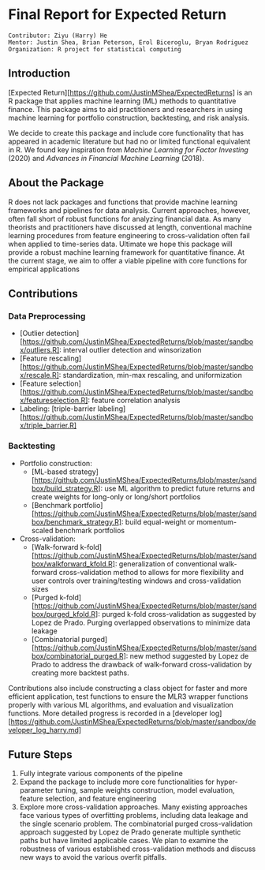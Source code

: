 # Final Report for Expected Return

	Contributor: Ziyu (Harry) He
	Mentor: Justin Shea, Brian Peterson, Erol Biceroglu, Bryan Rodriguez
	Organization: R project for statistical computing
## Introduction
[Expected Return][https://github.com/JustinMShea/ExpectedReturns] is an R package that applies machine learning (ML) methods to quantitative finance. This package aims to aid practitioners and researchers in using machine learning for portfolio construction, backtesting, and risk analysis.

We decide to create this package and include core functionality that has appeared in academic literature but had no or limited functional equivalent in R. We found key inspiration from *Machine Learning for Factor Investing* (2020) and *Advances in Financial Machine Learning* (2018).
## About the Package
R does not lack packages and functions that provide machine learning frameworks and pipelines for data analysis. Current approaches, however, often fall short of robust functions for analyzing financial data. As many theorists and practitioners have discussed at length, conventional machine learning procedures from feature engineering to cross-validation often fail when applied to time-series data. Ultimate we hope this package will provide a robust machine learning framework for quantitative finance. At the current stage, we aim to offer a viable pipeline with core functions for empirical applications
## Contributions
### Data Preprocessing
- [Outlier detection][https://github.com/JustinMShea/ExpectedReturns/blob/master/sandbox/outliers.R]: interval outlier detection and winsorization
- [Feature rescaling][https://github.com/JustinMShea/ExpectedReturns/blob/master/sandbox/rescale.R]: standardization, min-max rescaling, and uniformization
- [Feature selection][https://github.com/JustinMShea/ExpectedReturns/blob/master/sandbox/featureselection.R]: feature correlation analysis
- Labeling: [triple-barrier labeling][https://github.com/JustinMShea/ExpectedReturns/blob/master/sandbox/triple_barrier.R]
### Backtesting
- Portfolio construction: 
	- [ML-based strategy][https://github.com/JustinMShea/ExpectedReturns/blob/master/sandbox/build_strategy.R]: use ML algorithm to predict future returns and create weights for long-only or long/short portfolios
	- [Benchmark portfolio][https://github.com/JustinMShea/ExpectedReturns/blob/master/sandbox/benchmark_strategy.R]: build equal-weight or momentum-scaled benchmark portfolios 
- Cross-validation:
	- [Walk-forward k-fold][https://github.com/JustinMShea/ExpectedReturns/blob/master/sandbox/walkforward_kfold.R]: generalization of conventional walk-forward cross-validation method to allows for more flexibility and user controls over training/testing windows and cross-validation sizes
	- [Purged k-fold][https://github.com/JustinMShea/ExpectedReturns/blob/master/sandbox/purged_kfold.R]: purged k-fold cross-validation as suggested by Lopez de Prado. Purging overlapped observations to minimize data leakage
	- [Combinatorial purged][https://github.com/JustinMShea/ExpectedReturns/blob/master/sandbox/combinatorial_purged.R]: new method suggested by Lopez de Prado to address the drawback of walk-forward cross-validation by creating more backtest paths.

Contributions also include constructing a class object for faster and more efficient application, test functions to ensure the MLR3 wrapper functions properly with various ML algorithms, and evaluation and visualization functions. More detailed progress is recorded in a [developer log][https://github.com/JustinMShea/ExpectedReturns/blob/master/sandbox/developer_log_harry.md]
## Future Steps
1. Fully integrate various components of the pipeline
2. Expand the package to include more core functionalities for hyper-parameter tuning, sample weights construction, model evaluation, feature selection, and feature engineering
3. Explore more cross-validation approaches. Many existing approaches face various types of overfitting problems, including data leakage and the single scenario problem. The combinatorial purged cross-validation approach suggested by Lopez de Prado generate multiple synthetic paths but have limited applicable cases. We plan to examine the robustness of various established cross-validation methods and discuss new ways to avoid the various overfit pitfalls.